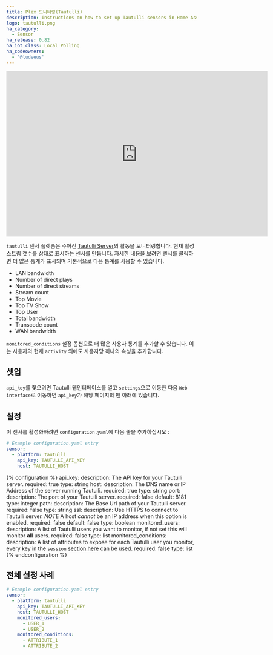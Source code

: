 ```yaml
---
title: Plex 모니터링(Tautulli)
description: Instructions on how to set up Tautulli sensors in Home Assistant.
logo: tautulli.png
ha_category:
  - Sensor
ha_release: 0.82
ha_iot_class: Local Polling
ha_codeowners:
  - '@ludeeus'
---
```


<div class='videoWrapper'>
<iframe width="690" height="437" src="https://www.youtube.com/embed/zwEd4Mnt2Kg" frameborder="0" allow="accelerometer; autoplay; encrypted-media; gyroscope; picture-in-picture" allowfullscreen></iframe>
</div>

`tautulli` 센서 플랫폼은 주어진 [Tautulli Server][tautulli]의 활동을 모니터링합니다. 현재 활성 스트림 갯수를 상태로 표시하는 센서를 만듭니다. 자세한 내용을 보려면 센서를 클릭하면 더 많은 통계가 표시되며 기본적으로 다음 통계를 사용할 수 있습니다.

- LAN bandwidth
- Number of direct plays
- Number of direct streams
- Stream count
- Top Movie
- Top TV Show
- Top User
- Total bandwidth
- Transcode count
- WAN bandwidth

`monitored_conditions` 설정 옵션으로 더 많은 사용자 통계를 추가할 수 있습니다. 이는 사용자의 현재 `activity` 외에도 사용자당 하나의 속성을 추가합니다.

## 셋업

`api_key`를 찾으려면 Tautulli 웹인터페이스를 열고 `settings`으로 이동한 다음 `Web interface`로 이동하면 `api_key`가 해당 페이지의 맨 아래에 있습니다.

## 설정

이 센서를 활성화하려면 `configuration.yaml`에 다음 줄을 추가하십시오 :

```yaml
# Example configuration.yaml entry
sensor:
  - platform: tautulli
    api_key: TAUTULLI_API_KEY
    host: TAUTULLI_HOST
```

{% configuration %}
api_key:
  description: The API key for your Tautulli server.
  required: true
  type: string
host:
  description: The DNS name or IP Address of the server running Tautulli.
  required: true
  type: string
port:
  description: The port of your Tautulli server.
  required: false
  default: 8181
  type: integer
path:
  description: The Base Url path of your Tautulli server.
  required: false
  type: string
ssl:
  description: Use HTTPS to connect to Tautulli server. *NOTE* A host *cannot* be an IP address when this option is enabled.
  required: false
  default: false
  type: boolean
monitored_users:
  description: A list of Tautulli users you want to monitor, if not set this will monitor **all** users.
  required: false
  type: list
monitored_conditions:
  description: A list of attributes to expose for each Tautulli user you monitor, every key in the `session` [section here][tautulliapi] can be used.
  required: false
  type: list
{% endconfiguration %}

## 전체 설정 사례

```yaml
# Example configuration.yaml entry
sensor:
  - platform: tautulli
    api_key: TAUTULLI_API_KEY
    host: TAUTULLI_HOST
    monitored_users:
      - USER_1
      - USER_2
    monitored_conditions:
      - ATTRIBUTE_1
      - ATTRIBUTE_2
```

[tautulli]: https://tautulli.com
[tautulliapi]: https://github.com/Tautulli/Tautulli/blob/master/API.md#get_activity
